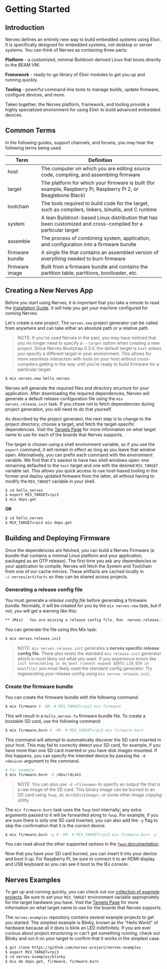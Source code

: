 # Getting Started

## Introduction

Nerves defines an entirely new way to build embedded systems using Elixir.
It is specifically designed for embedded systems, not desktop or server systems.
You can think of Nerves as containing three parts:

**Platform** - a customized, minimal Buildroot-derived Linux that boots directly to the BEAM VM.

**Framework** - ready-to-go library of Elixir modules to get you up and running quickly.

**Tooling** - powerful command-line tools to manage builds, update firmware, configure devices, and more.

Taken together, the Nerves platform, framework, and tooling provide a highly specialized environment for using Elixir to build advanced embedded devices.

## Common Terms

In the following guides, support channels, and forums, you may hear the following terms being used.

Term | Definition
--- | ---
host | The computer on which you are editing source code, compiling, and assembling firmware
target | The platform for which your firmware is built (for example, Raspberry Pi, Raspberry Pi 2, or Beaglebone Black)
toolchain | The tools required to build code for the target, such as compilers, linkers, binutils, and C runtime
system | A lean Buildroot-based Linux distribution that has been customized and cross-compiled for a particular target
assemble | The process of combining system, application, and configuration into a firmware bundle
firmware bundle | A single file that contains an assembled version of everything needed to burn firmware
firmware image | Built from a firmware bundle and contains the partition table, partitions, bootloader, etc.

## Creating a New Nerves App

Before you start using Nerves, it is important that you take a minute to read the [Installation Guide](installation.html).
It will help you get your machine configured for running Nerves.

Let's create a new project.
The `nerves.new` project generator can be called from anywhere and can take either an absolute path or a relative path.

> NOTE: If you've used Nerves in the past, you may have noticed that you no longer need to specify a `--target` option when creating a new project.
> Since Nerves Bootstrap 0.3.0, the default target is `host` unless you specify a different target in your environment.
> This allows for more seamless interaction with tools on your host without cross-compilers getting in the way until you're ready to build firmware for a particular target.

``` bash
$ mix nerves.new hello_nerves
```

Nerves will generate the required files and directory structure for your application.
After downloading the required dependencies, Nerves will generate a default release configuration file using the `mix nerves.release.init` task.
If you chose not to fetch dependencies during project generation, you will need to do that yourself.

As described by the project generator, the next step is to change to the project directory, choose a target, and fetch the target-specific dependencies.
Visit the [Targets Page](targets.html) for more information on what target name to use for each of the boards that Nerves supports.

The target is chosen using a shell environment variable, so if you use the `export` command, it will remain in effect as long as you leave that window open.
Alternatively, you can prefix each command with the environment variable.
We find that it's easiest to have two shell windows open: one remaining defaulted to the `host` target and one with the desired `MIX_TARGET` variable set.
This allows you quick access to use host-based tooling in the former and deploy updated firmware from the latter, all without having to modify the `MIX_TARGET` variable in your shell.

``` bash
$ cd hello_nerves
$ export MIX_TARGET=rpi3
$ mix deps.get
```

**OR**

``` bash
$ cd hello_nerves
$ MIX_TARGET=rpi3 mix deps.get
```

## Building and Deploying Firmware

Once the dependencies are fetched, you can build a Nerves Firmware (a bundle that contains a minimal Linux platform and your application, packaged as an OTP release).
The first time you ask any dependencies or your application to compile, Nerves will fetch the System and Toolchain from one of our cache mirrors.
These artifacts are cached locally in `~/.nerves/artifacts` so they can be shared across projects.
 
### Generating a release config file

You must generate a _release config file_ before generating a firmware bundle.
Normally, it will be created for you by the `mix nerves.new` task, but if not, you will get a warning like this:

```bash
** (Mix)   You are missing a release config file. Run  nerves.release.init task first
```

You can generate the file using this Mix task:

```bash
$ mix nerves.release.init
```

> NOTE: `mix nerves.release.init` generates a **nerves specific release config file**. There also exists the standard `mix release.init` generator which is most likely not what you want. 
> If you experience errors like `init terminating in do_boot (cannot expand $ERTS_LIB_DIR in bootfile)` you most likely used the standard config generator. Try regenerating your release config using `mix nerves.release.init`.

### Create the firmware bundle

You can create the firmware bundle with the following command:

``` bash
$ mix firmware # -OR- # MIX_TARGET=rpi3 mix firmware
```

This will result in a `hello_nerves.fw` firmware bundle file.
To create a bootable SD card, use the following command:

``` bash
$ mix firmware.burn # -OR- # MIX_TARGET=rpi3 mix firmware.burn
```

This command will attempt to automatically discover the SD card inserted in your host.
This may fail to correctly detect your SD card, for example, if you have more than one SD card inserted or you have disk images mounted.
If this happens, you can specify the intended device by passing the `-d <device>` argument to the command.

``` bash
# For example:
$ mix firmware.burn -d /dev/rdisk3
```

> NOTE: You can also use `-d <filename>` to specify an output file that is a raw image of the SD card.
This binary image can be burned to an SD card using `fwup`, `dd`, `Win32DiskImager`, or some other image copying utility.

The `mix firmware.burn` task uses the `fwup` tool internally; any extra arguments passed to it will be forwarded along to `fwup`.
For example, if you are sure there is only one SD card inserted, you can also add the `-y` flag to skip the confirmation that it is the correct device.

``` bash
$ mix firmware.burn -y # -OR- # MIX_TARGET=rpi3 mix firmware.burn -y
```

You can read about the other supported options in the [`fwup` documentation](https://github.com/fhunleth/fwup#invoking).

Now that you have your SD card burned, you can insert it into your device and boot it up.
For Raspberry Pi, be sure to connect it to an HDMI display and USB keyboard so you can see it boot to the IEx console.

## Nerves Examples

To get up and running quickly, you can check out our [collection of example projects](https://github.com/nerves-project/nerves-examples).
Be sure to set your `MIX_TARGET` environment variable appropriately for the target hardware you have.
Visit the [Targets Page](targets.html) for more information on what target name to use for the boards that Nerves supports.

The `nerves-examples` repository contains several example projects to get you started.
The simplest example is Blinky, known as the "Hello World" of hardware because all it does is blink an LED indefinitely.
If you are ever curious about project structuring or can't get something running, check out Blinky and run it on your target to confirm that it works in the simplest case.

``` bash
$ git clone https://github.com/nerves-project/nerves-examples
$ export MIX_TARGET=rpi3
$ cd nerves-examples/blinky
$ mix do deps.get, firmware, firmware.burn
```

